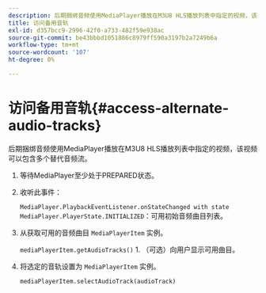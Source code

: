 ```yaml
---
description: 后期捆绑音频使用MediaPlayer播放在M3U8 HLS播放列表中指定的视频，该视频可以包含多个替代音频流。
title: 访问备用音轨
exl-id: d357bcc9-2996-42f0-a733-482f59e938ac
source-git-commit: be43bbbd1051886c8979ff590a3197b2a7249b6a
workflow-type: tm+mt
source-wordcount: '107'
ht-degree: 0%

---
```


# 访问备用音轨{#access-alternate-audio-tracks}

后期捆绑音频使用MediaPlayer播放在M3U8 HLS播放列表中指定的视频，该视频可以包含多个替代音频流。

1. 等待MediaPlayer至少处于PREPARED状态。
1. 收听此事件：

   `MediaPlayer.PlaybackEventListener.onStateChanged with state MediaPlayer.PlayerState.INITIALIZED`：可用初始音频曲目列表。

1. 从获取可用的音频曲目 `MediaPlayerItem` 实例。

   `mediaPlayerItem.getAudioTracks()` 1. （可选）向用户显示可用曲目。
1. 将选定的音轨设置为 `MediaPlayerItem` 实例。

   `mediaPlayerItem.selectAudioTrack(audioTrack)`
